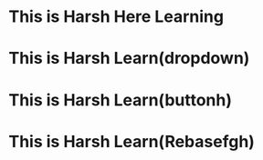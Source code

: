 # This is Harsh Here Learning 
# This is Harsh Learn(dropdown)
# This is Harsh Learn(buttonh)
# This is Harsh Learn(Rebasefgh)
